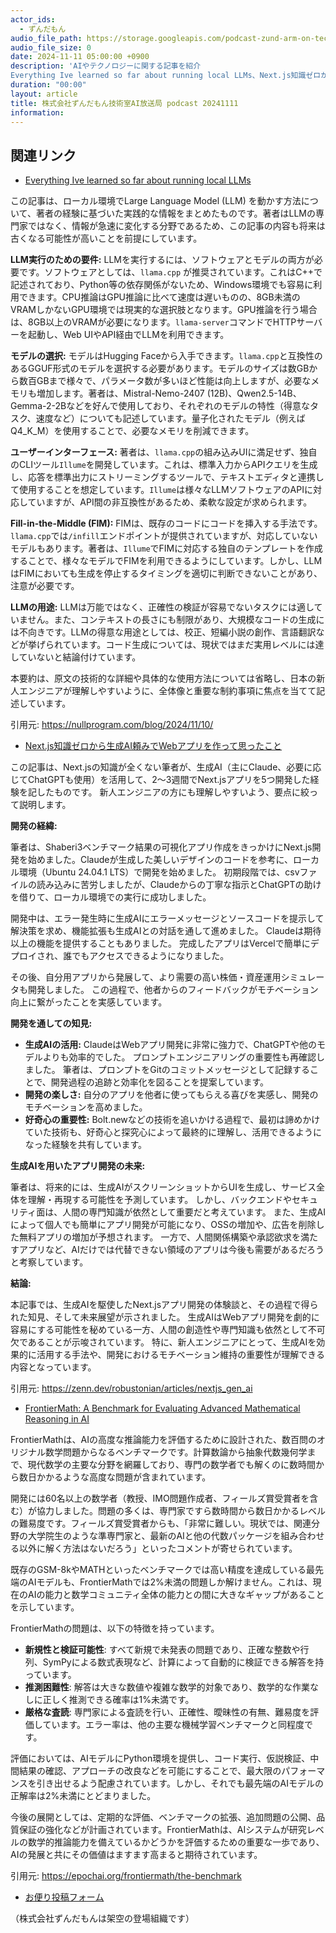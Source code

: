 ```yaml
---
actor_ids:
  - ずんだもん
audio_file_path: https://storage.googleapis.com/podcast-zund-arm-on-tech/audio/株式会社ずんだもん技術室AI放送局_podcast_20241111.mp3
audio_file_size: 0
date: 2024-11-11 05:00:00 +0900
description: 'AIやテクノロジーに関する記事を紹介  
Everything Ive learned so far about running local LLMs、Next.js知識ゼロから生成AI頼みでWebアプリを作って思ったこと、FrontierMath: A Benchmark for Evaluating Advanced Mathematical Reasoning in AI'
duration: "00:00"
layout: article
title: 株式会社ずんだもん技術室AI放送局 podcast 20241111
information: 
---
```


## 関連リンク


- [Everything Ive learned so far about running local LLMs](https://nullprogram.com/blog/2024/11/10/)  



この記事は、ローカル環境でLarge Language Model (LLM) を動かす方法について、著者の経験に基づいた実践的な情報をまとめたものです。著者はLLMの専門家ではなく、情報が急速に変化する分野であるため、この記事の内容も将来は古くなる可能性が高いことを前提にしています。

**LLM実行のための要件:** LLMを実行するには、ソフトウェアとモデルの両方が必要です。ソフトウェアとしては、`llama.cpp` が推奨されています。これはC++で記述されており、Python等の依存関係がないため、Windows環境でも容易に利用できます。CPU推論はGPU推論に比べて速度は遅いものの、8GB未満のVRAMしかないGPU環境では現実的な選択肢となります。GPU推論を行う場合は、8GB以上のVRAMが必要になります。`llama-server`コマンドでHTTPサーバーを起動し、Web UIやAPI経由でLLMを利用できます。

**モデルの選択:** モデルはHugging Faceから入手できます。`llama.cpp`と互換性のあるGGUF形式のモデルを選択する必要があります。モデルのサイズは数GBから数百GBまで様々で、パラメータ数が多いほど性能は向上しますが、必要なメモリも増加します。著者は、Mistral-Nemo-2407 (12B)、Qwen2.5-14B、Gemma-2-2Bなどを好んで使用しており、それぞれのモデルの特性（得意なタスク、速度など）についても記述しています。量子化されたモデル（例えばQ4_K_M）を使用することで、必要なメモリを削減できます。

**ユーザーインターフェース:** 著者は、`llama.cpp`の組み込みUIに満足せず、独自のCLIツール`Illume`を開発しています。これは、標準入力からAPIクエリを生成し、応答を標準出力にストリーミングするツールで、テキストエディタと連携して使用することを想定しています。`Illume`は様々なLLMソフトウェアのAPIに対応していますが、API間の非互換性があるため、柔軟な設定が求められます。

**Fill-in-the-Middle (FIM):** FIMは、既存のコードにコードを挿入する手法です。`llama.cpp`では`/infill`エンドポイントが提供されていますが、対応していないモデルもあります。著者は、`Illume`でFIMに対応する独自のテンプレートを作成することで、様々なモデルでFIMを利用できるようにしています。しかし、LLMはFIMにおいても生成を停止するタイミングを適切に判断できないことがあり、注意が必要です。

**LLMの用途:**  LLMは万能ではなく、正確性の検証が容易でないタスクには適していません。また、コンテキストの長さにも制限があり、大規模なコードの生成には不向きです。LLMの得意な用途としては、校正、短編小説の創作、言語翻訳などが挙げられています。コード生成については、現状ではまだ実用レベルには達していないと結論付けています。


本要約は、原文の技術的な詳細や具体的な使用方法については省略し、日本の新人エンジニアが理解しやすいように、全体像と重要な制約事項に焦点を当てて記述しています。


引用元: https://nullprogram.com/blog/2024/11/10/


- [Next.js知識ゼロから生成AI頼みでWebアプリを作って思ったこと](https://zenn.dev/robustonian/articles/nextjs_gen_ai)  



この記事は、Next.jsの知識が全くない筆者が、生成AI（主にClaude、必要に応じてChatGPTも使用）を活用して、2～3週間でNext.jsアプリを5つ開発した経験を記したものです。  新人エンジニアの方にも理解しやすいよう、要点に絞って説明します。

**開発の経緯:**

筆者は、Shaberi3ベンチマーク結果の可視化アプリ作成をきっかけにNext.js開発を始めました。Claudeが生成した美しいデザインのコードを参考に、ローカル環境（Ubuntu 24.04.1 LTS）で開発を始めました。  初期段階では、csvファイルの読み込みに苦労しましたが、Claudeからの丁寧な指示とChatGPTの助けを借りて、ローカル環境での実行に成功しました。

開発中は、エラー発生時に生成AIにエラーメッセージとソースコードを提示して解決策を求め、機能拡張も生成AIとの対話を通して進めました。  Claudeは期待以上の機能を提供することもありました。  完成したアプリはVercelで簡単にデプロイされ、誰でもアクセスできるようになりました。

その後、自分用アプリから発展して、より需要の高い株価・資産運用シミュレータも開発しました。  この過程で、他者からのフィードバックがモチベーション向上に繋がったことを実感しています。

**開発を通しての知見:**

* **生成AIの活用:**  ClaudeはWebアプリ開発に非常に強力で、ChatGPTや他のモデルよりも効率的でした。  プロンプトエンジニアリングの重要性も再確認しました。  筆者は、プロンプトをGitのコミットメッセージとして記録することで、開発過程の追跡と効率化を図ることを提案しています。
* **開発の楽しさ:**  自分のアプリを他者に使ってもらえる喜びを実感し、開発のモチベーションを高めました。
* **好奇心の重要性:**  Bolt.newなどの技術を追いかける過程で、最初は諦めかけていた技術も、好奇心と探究心によって最終的に理解し、活用できるようになった経験を共有しています。

**生成AIを用いたアプリ開発の未来:**

筆者は、将来的には、生成AIがスクリーンショットからUIを生成し、サービス全体を理解・再現する可能性を予測しています。  しかし、バックエンドやセキュリティ面は、人間の専門知識が依然として重要だと考えています。  また、生成AIによって個人でも簡単にアプリ開発が可能になり、OSSの増加や、広告を削除した無料アプリの増加が予想されます。  一方で、人間関係構築や承認欲求を満たすアプリなど、AIだけでは代替できない領域のアプリは今後も需要があるだろうと考察しています。


**結論:**

本記事では、生成AIを駆使したNext.jsアプリ開発の体験談と、その過程で得られた知見、そして未来展望が示されました。  生成AIはWebアプリ開発を劇的に容易にする可能性を秘めている一方、人間の創造性や専門知識も依然として不可欠であることが示唆されています。  特に、新人エンジニアにとって、生成AIを効果的に活用する手法や、開発におけるモチベーション維持の重要性が理解できる内容となっています。


引用元: https://zenn.dev/robustonian/articles/nextjs_gen_ai


- [FrontierMath: A Benchmark for Evaluating Advanced Mathematical Reasoning in AI](https://epochai.org/frontiermath/the-benchmark)  



FrontierMathは、AIの高度な推論能力を評価するために設計された、数百問のオリジナル数学問題からなるベンチマークです。計算数論から抽象代数幾何学まで、現代数学の主要な分野を網羅しており、専門の数学者でも解くのに数時間から数日かかるような高度な問題が含まれています。

開発には60名以上の数学者（教授、IMO問題作成者、フィールズ賞受賞者を含む）が協力しました。問題の多くは、専門家ですら数時間から数日かかるレベルの難易度です。フィールズ賞受賞者からも、「非常に難しい。現状では、関連分野の大学院生のような準専門家と、最新のAIと他の代数パッケージを組み合わせる以外に解く方法はないだろう」といったコメントが寄せられています。

既存のGSM-8kやMATHといったベンチマークでは高い精度を達成している最先端のAIモデルも、FrontierMathでは2%未満の問題しか解けません。これは、現在のAIの能力と数学コミュニティ全体の能力との間に大きなギャップがあることを示しています。

FrontierMathの問題は、以下の特徴を持っています。

* **新規性と検証可能性**: すべて新規で未発表の問題であり、正確な整数や行列、SymPyによる数式表現など、計算によって自動的に検証できる解答を持っています。
* **推測困難性**: 解答は大きな数値や複雑な数学的対象であり、数学的な作業なしに正しく推測できる確率は1%未満です。
* **厳格な査読**: 専門家による査読を行い、正確性、曖昧性の有無、難易度を評価しています。エラー率は、他の主要な機械学習ベンチマークと同程度です。

評価においては、AIモデルにPython環境を提供し、コード実行、仮説検証、中間結果の確認、アプローチの改良などを可能にすることで、最大限のパフォーマンスを引き出せるよう配慮されています。しかし、それでも最先端のAIモデルの正解率は2%未満にとどまりました。

今後の展開としては、定期的な評価、ベンチマークの拡張、追加問題の公開、品質保証の強化などが計画されています。FrontierMathは、AIシステムが研究レベルの数学的推論能力を備えているかどうかを評価するための重要な一歩であり、AIの発展と共にその価値はますます高まると期待されています。


引用元: https://epochai.org/frontiermath/the-benchmark



- [お便り投稿フォーム](https://forms.gle/ffg4JTfqdiqK62qf9)

（株式会社ずんだもんは架空の登場組織です）
